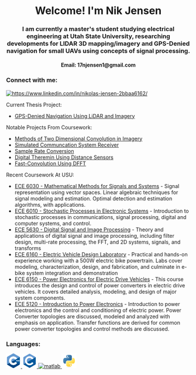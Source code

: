 <!-- **17njensen/17njensen** is a ✨ _special_ ✨ repository because its `README.md` (this file) appears on your GitHub profile. -->

<h1 align="center">Welcome! I'm Nik Jensen</h1>
<h3 align="center">I am currently a master's student studying electrical engineering at Utah State University, researching developments for LIDAR 3D mapping/imagery and GPS-Denied navigation for small UAVs using concepts of signal processing.</h3>
<h4 align="center">Email: 17njensen1@gmail.com</h4>
<h3 align="left">Connect with me:</h3>
<p align="left">
<a href="https://www.linkedin.com/in/nikolas-jensen-2bbaa6162/" target="blank"><img align="center" src="https://raw.githubusercontent.com/rahuldkjain/github-profile-readme-generator/master/src/images/icons/Social/linked-in-alt.svg" alt="https://www.linkedin.com/in/nikolas-jensen-2bbaa6162/" height="30" width="40" /></a>
</p>

Current Thesis Project:
- [GPS-Denied Navigation Using LiDAR and Imagery](https://github.com/17njensen/Thesis-Work/blob/main/README.md)

Notable Projects From Coursework: 
- [Methods of Two Dimensional Convolution in Imagery](https://github.com/17njensen/two_dim_conv)
- [Simulated Communcation System Receiver](https://github.com/17njensen/communication-system-simulator)
- [Sample Rate Conversion](https://github.com/17njensen/sample-rate-conversion)
- [Digital Theremin Using Distance Sensors](https://github.com/17njensen/Digital-Theremin-STM32L476-in-c)
- [Fast-Convolution Using DFFT](https://github.com/17njensen/fast-convolution)

Recent Coursework At USU:
- [ECE 6030 - Mathematical Methods for Signals and Systems](https://catalog.usu.edu/preview_course_nopop.php?catoid=35&coid=286776)
      - Signal representation using vector spaces. Linear algebraic techniques for signal modeling and estimation. Optimal detection and estimation algorithms, with applications.
- [ECE 6010 - Stochastic Processes in Electronic Systems](https://catalog.usu.edu/preview_course_nopop.php?catoid=35&coid=286775)
      - Introduction to stochastic processes in communications, signal processing, digital and computer systems, and control. 
- [ECE 5630 - Digital Signal and Image Processing](https://catalog.usu.edu/preview_course_nopop.php?catoid=35&coid=286763)
      - Theory and applications of digital signal and image processing, including filter design, multi-rate processing, the FFT, and 2D systems, signals, and transforms
- [ECE 6160 - Electric Vehicle Design Laboratory](https://catalog.usu.edu/preview_course_nopop.php?catoid=35&coid=291926)
      - Practical and hands-on experience working with a 500W electric bike powertrain. Labs cover modeling, characterization, design, and fabrication, and culminate in e-bike system integration and demonstration
- [ECE 6150 - Power Electronics for Electric Drive Vehicles](https://catalog.usu.edu/preview_course_nopop.php?catoid=35&coid=291924)
      - This course introduces the design and control of power converters in electric drive vehicles. It covers detailed analysis, modeling, and design of major system components. <!-- - (LINK TO EBIKE PROJECT) -->
- [ECE 5120 - Introduction to Power Electronics](https://engineering.usu.edu/ece/power/education/introduction-power-electronics)
      - Introduction to power electronics and the control and conditioning of electric power. Power Converter topologies are discussed, modeled and analyzed with emphasis on application. Transfer functions are derived for common power converter topologies and control methods are discussed.

<h3 align="left">Languages:</h3>
<p align="left"> <a href="https://www.w3schools.com/cpp/" target="_blank" rel="noreferrer"> <img src="https://raw.githubusercontent.com/devicons/devicon/master/icons/cplusplus/cplusplus-original.svg" alt="cplusplus" width="40" height="40"/> </a> <a href="https://www.cprogramming.com/" target="_blank" rel="noreferrer"> <img src="https://raw.githubusercontent.com/devicons/devicon/master/icons/c/c-original.svg" alt="c" width="40" height="40"/> </a> <a href="https://www.mathworks.com/" target="_blank" rel="noreferrer"> <img src="https://upload.wikimedia.org/wikipedia/commons/2/21/Matlab_Logo.png" alt="matlab" width="40" height="40"/> </a> <a href="https://www.python.org" target="_blank" rel="noreferrer"> <img src="https://raw.githubusercontent.com/devicons/devicon/master/icons/python/python-original.svg" alt="python" width="40" height="40"/> </a> </p>
